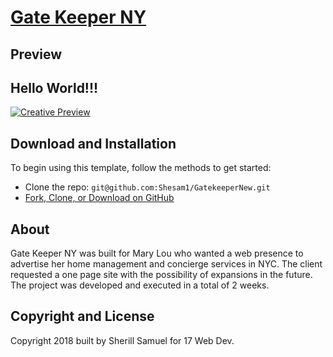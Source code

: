 # [Gate Keeper NY](https://gatekeepernew.herokuapp.com/)

## Preview
## Hello World!!!

[![Creative Preview](img/GatekeeperPreview.jpg)](https://gatekeepernew.herokuapp.com/)

## Download and Installation

To begin using this template, follow the methods to get started:
* Clone the repo: `git@github.com:Shesam1/GatekeeperNew.git`
* [Fork, Clone, or Download on GitHub](https://github.com/Shesam1/GatekeeperNew)

## About

Gate Keeper NY was built for Mary Lou who wanted a web presence to advertise her home management and concierge services in NYC. The client requested a one page site with the possibility of expansions in the future. The project was developed and executed in a total of 2 weeks.

## Copyright and License

Copyright 2018 built by Sherill Samuel for 17 Web Dev.
